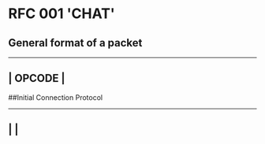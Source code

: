 # RFC 001 'CHAT'

## General format of a packet


------------
|  OPCODE  |
------------


##Initial Connection Protocol

-----------
|         |
-----------
